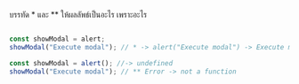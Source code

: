 บรรทัด \* และ \*\* ให้ผลลัพธ์เป็นอะไร เพราะอะไร

```js

const showModal = alert;
showModal("Execute modal"); // * -> alert("Execute modal") -> Execute modal
```

```js
const showModal = alert(); //-> undefined
showModal("Execute modal"); // ** Error -> not a function
```


